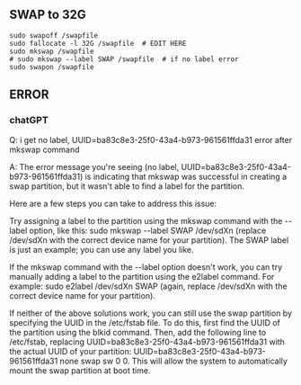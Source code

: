 ## SWAP to 32G
    sudo swapoff /swapfile
    sudo fallocate -l 32G /swapfile  # EDIT HERE
    sudo mkswap /swapfile
    # sudo mkswap --label SWAP /swapfile  # if no label error
    sudo swapon /swapfile
    
## ERROR
### chatGPT
Q: 
i get no label, UUID=ba83c8e3-25f0-43a4-b973-961561ffda31 error after mkswap command

A:
The error message you're seeing (no label, UUID=ba83c8e3-25f0-43a4-b973-961561ffda31) is indicating that mkswap was successful in creating a swap partition, but it wasn't able to find a label for the partition.

Here are a few steps you can take to address this issue:

Try assigning a label to the partition using the mkswap command with the --label option, like this: sudo mkswap --label SWAP /dev/sdXn (replace /dev/sdXn with the correct device name for your partition). The SWAP label is just an example; you can use any label you like.

If the mkswap command with the --label option doesn't work, you can try manually adding a label to the partition using the e2label command. For example: sudo e2label /dev/sdXn SWAP (again, replace /dev/sdXn with the correct device name for your partition).

If neither of the above solutions work, you can still use the swap partition by specifying the UUID in the /etc/fstab file. To do this, first find the UUID of the partition using the blkid command. Then, add the following line to /etc/fstab, replacing UUID=ba83c8e3-25f0-43a4-b973-961561ffda31 with the actual UUID of your partition: UUID=ba83c8e3-25f0-43a4-b973-961561ffda31 none swap sw 0 0. This will allow the system to automatically mount the swap partition at boot time.
